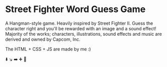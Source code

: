 # Street Fighter Word Guess Game

A Hangman-style game. Heavily inspired by Street Fighter II. Guess the character right and you'll be rewarded with an image and a sound effect! Majority of the works; characters, illustrations, sound effects and music are derived and owned by Capcom, Inc.

The HTML + CSS + JS are made by me :)

⬇️ ↘ ➡️️ ➕ 👊